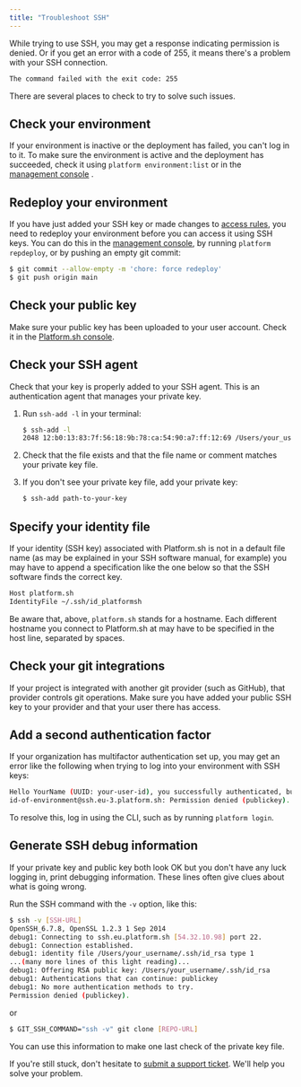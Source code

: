 ```yaml
---
title: "Troubleshoot SSH"
---
```


While trying to use SSH, you may get a response indicating permission is denied. Or if you get an error with a code of 255, it means there's a problem with your SSH connection.

```txt
The command failed with the exit code: 255
```

There are several places to check to try to solve such issues.

## Check your environment

If your environment is inactive or the deployment has failed, you can't log in to it. To make sure the environment is active and the deployment has succeeded, check it using `platform environment:list` or in the [management console](https://console.platform.sh/) .

## Redeploy your environment

If you have just added your SSH key or made changes to [access rules](/administration/users.md), you need to redeploy your environment before you can access it using SSH keys. You can do this in the [management console](https://console.platform.sh/), by running `platform repdeploy`, or by pushing an empty git commit:

```bash
$ git commit --allow-empty -m 'chore: force redeploy'
$ git push origin main
```

## Check your public key

Make sure your public key has been uploaded to your user account. Check it in the [Platform.sh console](https://console.platform.sh/).

## Check your SSH agent

Check that your key is properly added to your SSH agent. This is an authentication agent that manages your private key.

1. Run `ssh-add -l` in your terminal:

    ```bash
    $ ssh-add -l
    2048 12:b0:13:83:7f:56:18:9b:78:ca:54:90:a7:ff:12:69 /Users/your_username/.ssh/id_rsa (RSA)
    ```

2. Check that the file exists and that the file name or comment matches your private key file.
3. If you don't see your private key file, add your private key:

    ```bash
    $ ssh-add path-to-your-key
    ```

## Specify your identity file

If your identity (SSH key) associated with Platform.sh is not in a default file name (as may be explained in your SSH software manual, for example) you may have to append a specification like the one below so that the SSH software finds the correct key.

```bash
Host platform.sh
IdentityFile ~/.ssh/id_platformsh
```

Be aware that, above, `platform.sh` stands for a hostname. Each different hostname you connect to Platform.sh at may have to be specified in the host line, separated by spaces.

## Check your git integrations

If your project is integrated with another git provider (such as GitHub), that provider controls git operations. Make sure you have added your public SSH key to your provider and that your user there has access.

## Add a second authentication factor

If your organization has multifactor authentication set up, you may get an error like the following when trying to log into your environment with SSH keys:

```bash
Hello YourName (UUID: your-user-id), you successfully authenticated, but could not connect to service id-of-environment--app (reason: access requires MFA)
id-of-environment@ssh.eu-3.platform.sh: Permission denied (publickey).
```

To resolve this, log in using the CLI, such as by running `platform login`.

## Generate SSH debug information

If your private key and public key both look OK but you don't have any luck logging in, print debugging information. These lines often give clues about what is going wrong.

Run the SSH command with the `-v` option, like this:

```bash
$ ssh -v [SSH-URL]
OpenSSH_6.7.8, OpenSSL 1.2.3 1 Sep 2014
debug1: Connecting to ssh.eu.platform.sh [54.32.10.98] port 22.
debug1: Connection established.
debug1: identity file /Users/your_username/.ssh/id_rsa type 1
...(many more lines of this light reading)...
debug1: Offering RSA public key: /Users/your_username/.ssh/id_rsa
debug1: Authentications that can continue: publickey
debug1: No more authentication methods to try.
Permission denied (publickey).
```

or

```bash
$ GIT_SSH_COMMAND="ssh -v" git clone [REPO-URL]
```

You can use this information to make one last check of the private key file.

If you're still stuck, don't hesitate to [submit a support ticket](https://console.platform.sh/-/users/:user/tickets). We'll help you solve your problem.
